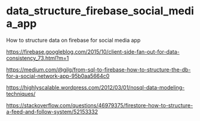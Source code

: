 # data_structure_firebase_social_media_app
How to structure data on firebase for social media app


https://firebase.googleblog.com/2015/10/client-side-fan-out-for-data-consistency_73.html?m=1



https://medium.com/@gilg/from-sql-to-firebase-how-to-structure-the-db-for-a-social-network-app-95b0aa5664c0


https://highlyscalable.wordpress.com/2012/03/01/nosql-data-modeling-techniques/

https://stackoverflow.com/questions/46979375/firestore-how-to-structure-a-feed-and-follow-system/52153332
